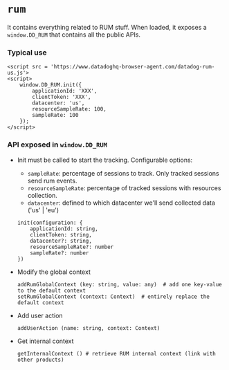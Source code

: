 # `rum`

It contains everything related to RUM stuff. When loaded, it exposes a `window.DD_RUM` that
contains all the public APIs.

### Typical use

```
<script src = 'https://www.datadoghq-browser-agent.com/datadog-rum-us.js'>
<script>
    window.DD_RUM.init({
        applicationId: 'XXX',
        clientToken: 'XXX',
        datacenter: 'us',
        resourceSampleRate: 100,
        sampleRate: 100
    });
</script>
```

### API exposed in `window.DD_RUM`

- Init must be called to start the tracking. Configurable options:

  - `sampleRate`: percentage of sessions to track. Only tracked sessions send rum events.
  - `resourceSampleRate`: percentage of tracked sessions with resources collection.
  - `datacenter`: defined to which datacenter we'll send collected data ('us' | 'eu')

  ```
  init(configuration: {
      applicationId: string,
      clientToken: string,
      datacenter?: string,
      resourceSampleRate?: number
      sampleRate?: number
  })
  ```

- Modify the global context

  ```
  addRumGlobalContext (key: string, value: any)  # add one key-value to the default context
  setRumGlobalContext (context: Context)  # entirely replace the default context
  ```

- Add user action

  ```
  addUserAction (name: string, context: Context)
  ```

- Get internal context

  ```
  getInternalContext () # retrieve RUM internal context (link with other products)
  ```
